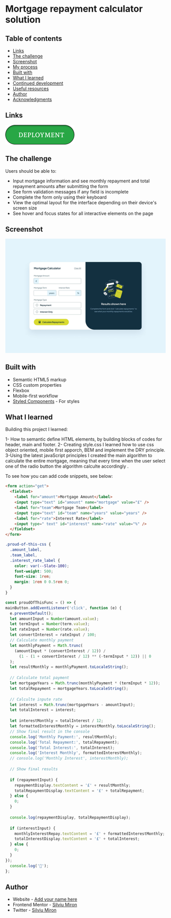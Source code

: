 # Mortgage repayment calculator solution

## Table of contents

- [Links](#links)
- [The challenge](#the-challenge)
- [Screenshot](#screenshot)
- [My process](#my-process)
- [Built with](#built-with)
- [What I learned](#what-i-learned)
- [Continued development](#continued-development)
- [Useful resources](#useful-resources)
- [Author](#author)
- [Acknowledgments](#acknowledgments)
## Links
[![DEPLOYMENT](https://github.com/Miron-Silviu/Guess-my-Number/blob/main/images/Frame%201.png)](https://miron-silviu.github.io/Mortgage-repayment-calculator/)

## The challenge

Users should be able to:

- Input mortgage information and see monthly repayment and total repayment amounts after submitting the form
- See form validation messages if any field is incomplete
- Complete the form only using their keyboard
- View the optimal layout for the interface depending on their device's screen size
- See hover and focus states for all interactive elements on the page





## Screenshot

![desktop](desktop-design-empty.jpg)

## Built with

- Semantic HTML5 markup
- CSS custom properties
- Flexbox
- Mobile-first workflow
- [Styled Components](https://styled-components.com/) - For styles

## What I learned

Building this project I learned:

1- How to semantic define HTML elements, by building blocks of codes for header, main and footer.
2- Creating style.css I learned how to use css object oriented, mobile first apporch, BEM and implement the DRY principle.
3-Using the latest javaScript principles I created the main algorithm to calculate the entire mortgage, meaning that every time when the user select one of the radio button the algorithm calculte accordingly
.

To see how you can add code snippets, see below:

```html
<form action="get">
  <fieldset>
    <label for="amount">Mortgage Amount</label>
    <input type="text" id="amount" name="mortgage" value="£" />
    <label for="team">Mortgage Team</label>
    <input type="text" id="team" name="years" value="years" />
    <label for="rate">Interest Rate</label>
    <input type=" text" id="interest" name="rate" value="%" />
  </fieldset>
</form>
```

```css
.proud-of-this-css {
  .amount_label,
  .team_label,
  .interest_rate_label {
    color: var(--Slate-100);
    font-weight: 500;
    font-size: 1rem;
    margin: 1rem 0 0.5rem 0;
  }
}
```

```js
const proudOfThisFunc = () => {
mainButton.addEventListener('click', function (e) {
  e.preventDefault();
  let amountInput = Number(amount.value);
  let termInput = Number(term.value);
  let rateInput = Number(rate.value);
  let convertInterest = rateInput / 100;
  // Calculate monthly payment
  let monthlyPayment = Math.trunc(
    (amountInput * (convertInterest / 12)) /
      (1 - (1 + convertInterest / 12) ** (-termInput * 12)) || 0
  );
  let resultMonthly = monthlyPayment.toLocaleString();

  // Calculate total payment
  let mortgageYears = Math.trunc(monthlyPayment * (termInput * 12));
  let totalRepayment = mortgageYears.toLocaleString();

  // Calculte inpute rate
  let interest = Math.trunc(mortgageYears - amountInput);
  let totalInterest = interest;

  let interestMonthly = totalInterest / 12;
  let formattedInterestMonthly = interestMonthly.toLocaleString();
  // Show final result in the console
  console.log('Monthly Payment:', resultMonthly);
  console.log('Total Repayment:', totalRepayment);
  console.log('Total Interest:', totalInterest);
  console.log('Interest Monthly', formattedInterestMonthly);
  // console.log('Monthly Interest', interestMonthly);

  // Show final results

  if (repaymentInput) {
    repaymentDisplay.textContent = '£' + resultMonthly;
    totalRepaymentDisplay.textContent = '£' + totalRepayment;
  } else {
    0;
  }

  console.log(repaymentDisplay, totalRepaymentDisplay);

  if (interestInput) {
    monthlyInterestRepay.textContent = '£' + formattedInterestMonthly;
    totalInterestDisplay.textContent = '£' + totalInterest;
  } else {
    0;
  }
});
  console.log('🎉');
};
```

## Author

- Website - [Add your name here](https://www.your-site.com)
- Frontend Mentor - [Silviu Miron](https://www.frontendmentor.io/home)
- Twitter - [Silviu Miron](https://x.com/home)
